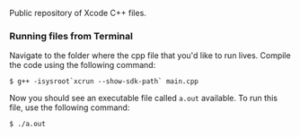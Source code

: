 Public repository of Xcode C++ files.

### Running files from Terminal

Navigate to the folder where the cpp file that you'd like to run lives. Compile the code using the following command:

	$ g++ -isysroot`xcrun --show-sdk-path` main.cpp

Now you should see an executable file called `a.out` available. To run this file, use the following command:

	$ ./a.out

	
